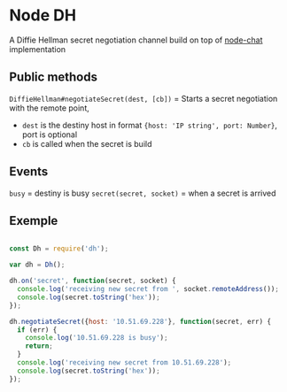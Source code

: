 # Node DH

A Diffie Hellman secret negotiation channel
build on top of [node-chat](https://github.com/gabriel-araujjo/node-chat) implementation

## Public methods
`DiffieHellman#negotiateSecret(dest, [cb])` = Starts a secret negotiation with the remote point,
                                        
* `dest` is the destiny host in format `{host: 'IP string', port: Number}`, port is optional
* `cb` is called when the secret is build

## Events
`busy` = destiny is busy
`secret(secret, socket)` = when a secret is arrived

## Exemple

```javascript

const Dh = require('dh');

var dh = Dh();

dh.on('secret', function(secret, socket) {
  console.log('receiving new secret from ', socket.remoteAddress());
  console.log(secret.toString('hex'));
});

dh.negotiateSecret({host: '10.51.69.228'}, function(secret, err) {
  if (err) {
    console.log('10.51.69.228 is busy');
    return;
  }
  console.log('receiving new secret from 10.51.69.228');
  console.log(secret.toString('hex'));
});
```